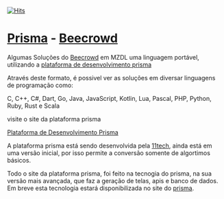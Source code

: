 [![Hits](https://hits.seeyoufarm.com/api/count/incr/badge.svg?url=https%3A%2F%2Fgithub.com%2Fmozaru%2Fprisma-beecrowd%2Fhit-counter&count_bg=%2379C83D&title_bg=%23555555&icon=&icon_color=%23E7E7E7&title=hits&edge_flat=false)](https://hits.seeyoufarm.com)                 

# [Prisma](https://www.prisma.dev.br/tela-home.html) - [Beecrowd](https://www.beecrowd.com.br)
Algumas Soluções do [Beecrowd](https://www.beecrowd.com.br) em MZDL uma linguagem portável, utilizando a [plataforma de desenvolvimento prisma](https://www.prisma.dev.br/tela-home.html)

Através deste formato, é possivel ver as soluções em diversar linguagens de programação como:

C, C++, C#, Dart, Go, Java, JavaScript, Kotlin, Lua, Pascal, PHP, Python, Ruby, Rust e Scala

visite o site da plataforma prisma

[Plataforma de Desenvolvimento Prisma](https://www.prisma.dev.br/tela-home.html)

A plataforma prisma está sendo desenvolvida pela [11tech](https://11tech.com.br), ainda está em uma versão inicial, por isso permite a conversão somente de algortimos básicos.

Todo o site da plataforma prisma, foi feito na tecnogia do prisma, na sua versão mais avançada, que faz a geração de telas, apis e banco de dados.
Em breve esta tecnologia estará disponibilizada no site do [prisma](https://www.prisma.dev.br/tela-home.html).

